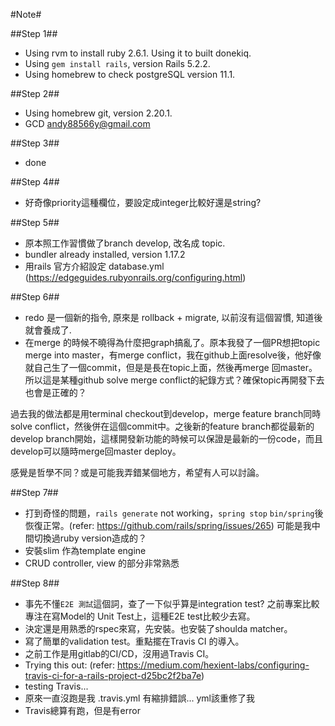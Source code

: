#Note#

##Step 1##

* Using rvm to install ruby 2.6.1. Using it to built donekiq.
* Using `gem install rails`, version Rails 5.2.2.
* Using homebrew to check postgreSQL version 11.1.

##Step 2##

* Using homebrew git, version 2.20.1.
* GCD <andy88566y@gmail.com>

##Step 3##

* done

##Step 4##

* 好奇像priority這種欄位，要設定成integer比較好還是string?

##Step 5##

* 原本照工作習慣做了branch develop, 改名成 topic.
* bundler already installed, version 1.17.2
* 用rails 官方介紹設定 database.yml (https://edgeguides.rubyonrails.org/configuring.html)

##Step 6##

* redo 是一個新的指令, 原來是 rollback + migrate, 以前沒有這個習慣, 知道後就會養成了.
* 在merge 的時候不曉得為什麼把graph搞亂了。原本我發了一個PR想把topic merge into master，有merge conflict，我在github上面resolve後，他好像就自己生了一個commit，但是是長在topic上面，然後再merge 回master。所以這是某種github solve merge conflict的紀錄方式？確保topic再開發下去也會是正確的？

過去我的做法都是用terminal checkout到develop，merge feature branch同時solve conflict，然後併在這個commit中。之後新的feature branch都從最新的develop branch開始，這樣開發新功能的時候可以保證是最新的一份code，而且develop可以隨時merge回master deploy。

感覺是哲學不同？或是可能我弄錯某個地方，希望有人可以討論。

##Step 7##

* 打到奇怪的問題，`rails generate` not working，`spring stop` `bin/spring`後恢復正常。(refer: https://github.com/rails/spring/issues/265) 可能是我中間切換過ruby version造成的？
* 安裝slim 作為template engine
* CRUD controller, view 的部分非常熟悉

##Step 8##

* 事先不懂`E2E 測試`這個詞，查了一下似乎算是integration test? 之前專案比較專注在寫Model的 Unit Test上，這種E2E test比較少去寫。
* 決定還是用熟悉的rspec來寫，先安裝。也安裝了shoulda matcher。
* 寫了簡單的validation test。重點擺在Travis CI 的導入。
* 之前工作是用gitlab的CI/CD，沒用過Travis CI。
* Trying this out: (refer: https://medium.com/hexient-labs/configuring-travis-ci-for-a-rails-project-d25bc2f2ba7e)
* testing Travis...
* 原來一直沒跑是我 .travis.yml 有縮排錯誤...  yml該重修了我
* Travis總算有跑，但是有error
